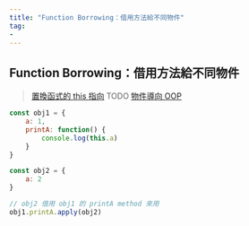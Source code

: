 ```yaml
---
title: "Function Borrowing：借用方法給不同物件"
tag: 
- 
---
```


##  Function Borrowing：借用方法給不同物件
>[置換函式的 this 指向](置換函式的%20this%20指向.md)
>TODO [物件導向 OOP](物件導向%20OOP.md)
```js
const obj1 = {
	a: 1,
	printA: function() {
		console.log(this.a)
	}
}

const obj2 = {
	a: 2
}

// obj2 借用 obj1 的 printA method 來用
obj1.printA.apply(obj2)

```